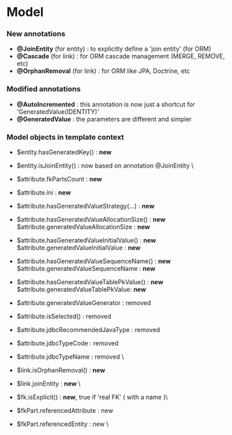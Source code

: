 # Model

### New annotations&#x20;

* **@JoinEntity**  (for entity) : to explicitly define a 'join entity' (for ORM)
* **@Cascade** (for link) : for ORM cascade management (MERGE, REMOVE, etc)
* **@OrphanRemoval** (for link) : for ORM like JPA, Doctrine, etc



### Modified annotations

* **@AutoIncremented** : this annotation is now just a shortcut for 'GeneratedValue(IDENTITY)'
* **@GeneratedValue** : the parameters are different and simpler



### Model objects in template context

* $entity.hasGeneratedKey() : **new**&#x20;
* $entity.isJoinEntity() : now based on annotation @JoinEntity   \

* $attribute.fkPartsCount : **new**&#x20;
* $attribute.ini : **new**&#x20;
* $attribute.hasGeneratedValueStrategy(...)  : **new** &#x20;
* $attribute.hasGeneratedValueAllocationSize()  : **new**  \
  $attribute.generatedValueAllocationSize : **new** &#x20;
* $attribute.hasGeneratedValueInitialValue() : **new**  \
  $attribute.generatedValueInitialValue : **new** &#x20;
* $attribute.hasGeneratedValueSequenceName()  : **new**  $attribute.generatedValueSequenceName : **new** &#x20;
* $attribute.hasGeneratedValueTablePkValue() : **new** \
  $attribute.generatedValueTablePkValue: **new**&#x20;
* $attribute.generatedValueGenerator : removed  &#x20;
* $attribute.isSelected() : removed &#x20;
* $attribute.jdbcRecommendedJavaType : removed &#x20;
* $attribute.jdbcTypeCode : removed&#x20;
* $attribute.jdbcTypeName : removed  \

* $link.isOrphanRemoval() : **new**&#x20;
* $link.joinEntity : **new**  \

* $fk.isExplicit() : **new**,  true if 'real FK' ( with a name )\

* $fkPart.referencedAttribute : new &#x20;
* $fkPart.referencedEntity : new  \








